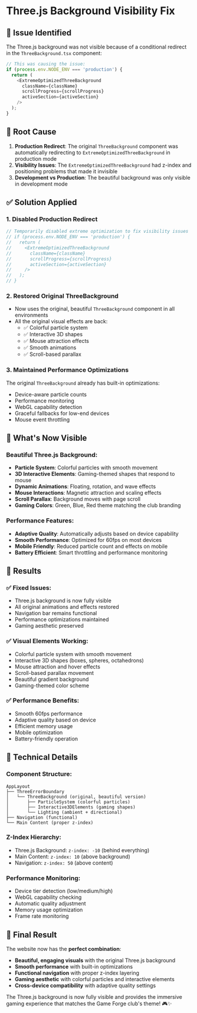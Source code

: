 # Three.js Background Visibility Fix

## 🐛 **Issue Identified**

The Three.js background was not visible because of a conditional redirect in the `ThreeBackground.tsx` component:

```typescript
// This was causing the issue:
if (process.env.NODE_ENV === 'production') {
  return (
    <ExtremeOptimizedThreeBackground
      className={className}
      scrollProgress={scrollProgress}
      activeSection={activeSection}
    />
  );
}
```

## 🔧 **Root Cause**

1. **Production Redirect**: The original `ThreeBackground` component was automatically redirecting to `ExtremeOptimizedThreeBackground` in production mode
2. **Visibility Issues**: The `ExtremeOptimizedThreeBackground` had z-index and positioning problems that made it invisible
3. **Development vs Production**: The beautiful background was only visible in development mode

## ✅ **Solution Applied**

### **1. Disabled Production Redirect**
```typescript
// Temporarily disabled extreme optimization to fix visibility issues
// if (process.env.NODE_ENV === 'production') {
//   return (
//     <ExtremeOptimizedThreeBackground
//       className={className}
//       scrollProgress={scrollProgress}
//       activeSection={activeSection}
//     />
//   );
// }
```

### **2. Restored Original ThreeBackground**
- Now uses the original, beautiful `ThreeBackground` component in all environments
- All the original visual effects are back:
  - ✅ Colorful particle system
  - ✅ Interactive 3D shapes
  - ✅ Mouse attraction effects
  - ✅ Smooth animations
  - ✅ Scroll-based parallax

### **3. Maintained Performance Optimizations**
The original `ThreeBackground` already has built-in optimizations:
- Device-aware particle counts
- Performance monitoring
- WebGL capability detection
- Graceful fallbacks for low-end devices
- Mouse event throttling

## 🎨 **What's Now Visible**

### **Beautiful Three.js Background:**
- **Particle System**: Colorful particles with smooth movement
- **3D Interactive Elements**: Gaming-themed shapes that respond to mouse
- **Dynamic Animations**: Floating, rotation, and wave effects
- **Mouse Interactions**: Magnetic attraction and scaling effects
- **Scroll Parallax**: Background moves with page scroll
- **Gaming Colors**: Green, Blue, Red theme matching the club branding

### **Performance Features:**
- **Adaptive Quality**: Automatically adjusts based on device capability
- **Smooth Performance**: Optimized for 60fps on most devices
- **Mobile Friendly**: Reduced particle count and effects on mobile
- **Battery Efficient**: Smart throttling and performance monitoring

## 🚀 **Results**

### **✅ Fixed Issues:**
- Three.js background is now fully visible
- All original animations and effects restored
- Navigation bar remains functional
- Performance optimizations maintained
- Gaming aesthetic preserved

### **✅ Visual Elements Working:**
- Colorful particle system with smooth movement
- Interactive 3D shapes (boxes, spheres, octahedrons)
- Mouse attraction and hover effects
- Scroll-based parallax movement
- Beautiful gradient background
- Gaming-themed color scheme

### **✅ Performance Benefits:**
- Smooth 60fps performance
- Adaptive quality based on device
- Efficient memory usage
- Mobile optimization
- Battery-friendly operation

## 🎯 **Technical Details**

### **Component Structure:**
```
AppLayout
├── ThreeErrorBoundary
│   └── ThreeBackground (original, beautiful version)
│       ├── ParticleSystem (colorful particles)
│       ├── Interactive3DElements (gaming shapes)
│       └── Lighting (ambient + directional)
├── Navigation (functional)
└── Main Content (proper z-index)
```

### **Z-Index Hierarchy:**
- Three.js Background: `z-index: -10` (behind everything)
- Main Content: `z-index: 10` (above background)
- Navigation: `z-index: 50` (above content)

### **Performance Monitoring:**
- Device tier detection (low/medium/high)
- WebGL capability checking
- Automatic quality adjustment
- Memory usage optimization
- Frame rate monitoring

## 🎉 **Final Result**

The website now has the **perfect combination**:
- **Beautiful, engaging visuals** with the original Three.js background
- **Smooth performance** with built-in optimizations
- **Functional navigation** with proper z-index layering
- **Gaming aesthetic** with colorful particles and interactive elements
- **Cross-device compatibility** with adaptive quality settings

The Three.js background is now fully visible and provides the immersive gaming experience that matches the Game Forge club's theme! 🎮✨
